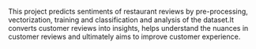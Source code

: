 This project predicts sentiments of restaurant reviews by pre-processing, vectorization, training and classification and analysis of the dataset.It converts customer reviews into insights, helps understand the nuances in customer reviews and ultimately aims to improve customer experience.
